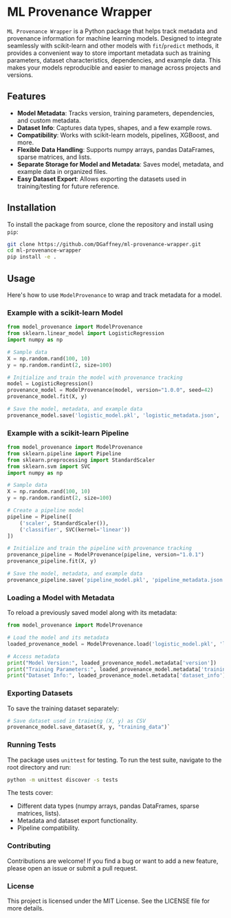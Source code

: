 # ML Provenance Wrapper

`ML Provenance Wrapper` is a Python package that helps track metadata and provenance information for machine learning models. Designed to integrate seamlessly with scikit-learn and other models with `fit`/`predict` methods, it provides a convenient way to store important metadata such as training parameters, dataset characteristics, dependencies, and example data. This makes your models reproducible and easier to manage across projects and versions.

## Features

- **Model Metadata**: Tracks version, training parameters, dependencies, and custom metadata.
- **Dataset Info**: Captures data types, shapes, and a few example rows.
- **Compatibility**: Works with scikit-learn models, pipelines, XGBoost, and more.
- **Flexible Data Handling**: Supports numpy arrays, pandas DataFrames, sparse matrices, and lists.
- **Separate Storage for Model and Metadata**: Saves model, metadata, and example data in organized files.
- **Easy Dataset Export**: Allows exporting the datasets used in training/testing for future reference.

## Installation

To install the package from source, clone the repository and install using `pip`:

```bash
git clone https://github.com/DGaffney/ml-provenance-wrapper.git
cd ml-provenance-wrapper
pip install -e .
```
## Usage

Here's how to use `ModelProvenance` to wrap and track metadata for a model.

### Example with a scikit-learn Model

```python
from model_provenance import ModelProvenance
from sklearn.linear_model import LogisticRegression
import numpy as np

# Sample data
X = np.random.rand(100, 10)
y = np.random.randint(2, size=100)

# Initialize and train the model with provenance tracking
model = LogisticRegression()
provenance_model = ModelProvenance(model, version="1.0.0", seed=42)
provenance_model.fit(X, y)

# Save the model, metadata, and example data
provenance_model.save('logistic_model.pkl', 'logistic_metadata.json', 'example_data.pkl')`
```

### Example with a scikit-learn Pipeline

```python
from model_provenance import ModelProvenance
from sklearn.pipeline import Pipeline
from sklearn.preprocessing import StandardScaler
from sklearn.svm import SVC
import numpy as np

# Sample data
X = np.random.rand(100, 10)
y = np.random.randint(2, size=100)

# Create a pipeline model
pipeline = Pipeline([
    ('scaler', StandardScaler()),
    ('classifier', SVC(kernel='linear'))
])

# Initialize and train the pipeline with provenance tracking
provenance_pipeline = ModelProvenance(pipeline, version="1.0.1")
provenance_pipeline.fit(X, y)

# Save the model, metadata, and example data
provenance_pipeline.save('pipeline_model.pkl', 'pipeline_metadata.json', 'example_data_pipeline.pkl')`
```

### Loading a Model with Metadata

To reload a previously saved model along with its metadata:

```python
from model_provenance import ModelProvenance

# Load the model and its metadata
loaded_provenance_model = ModelProvenance.load('logistic_model.pkl', 'logistic_metadata.json', 'example_data.pkl')

# Access metadata
print("Model Version:", loaded_provenance_model.metadata['version'])
print("Training Parameters:", loaded_provenance_model.metadata['training_params'])
print("Dataset Info:", loaded_provenance_model.metadata['dataset_info'])`
```

### Exporting Datasets

To save the training dataset separately:

```python
# Save dataset used in training (X, y) as CSV
provenance_model.save_dataset(X, y, "training_data")`
```

### Running Tests

The package uses `unittest` for testing. To run the test suite, navigate to the root directory and run:

```bash
python -m unittest discover -s tests
```

The tests cover:

-   Different data types (numpy arrays, pandas DataFrames, sparse matrices, lists).
-   Metadata and dataset export functionality.
-   Pipeline compatibility.

### Contributing

Contributions are welcome! If you find a bug or want to add a new feature, please open an issue or submit a pull request.

### License

This project is licensed under the MIT License. See the LICENSE file for more details.